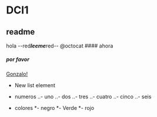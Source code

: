 # DCI1
## readme
hola --red***leeme***red--
@octocat #### ahora
##### por favor
[Gonzalo!](http://www.youtube.com)
* New list element
- numeros
..- uno
..- dos 
..- tres
..- cuatro
..- cinco
..- seis
* colores
*- negro
*- Verde
*- rojo
